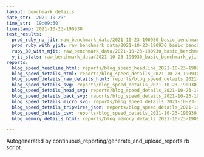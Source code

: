 ```yaml
---
layout: benchmark_details
date_str: '2021-10-23'
time_str: '19:09:30'
timestamp: 2021-10-23-190930
test_results:
  prod_ruby_no_jit: raw_benchmark_data/2021-10-23-190930_basic_benchmark_prod_ruby_no_jit.json
  prod_ruby_with_yjit: raw_benchmark_data/2021-10-23-190930_basic_benchmark_prod_ruby_with_yjit.json
  ruby_30_with_mjit: raw_benchmark_data/2021-10-23-190930_basic_benchmark_ruby_30_with_mjit.json
  yjit_stats: raw_benchmark_data/2021-10-23-190930_basic_benchmark_yjit_stats.json
reports:
  blog_speed_headline_html: reports/blog_speed_headline_2021-10-23-190930.html
  blog_speed_details_html: reports/blog_speed_details_2021-10-23-190930.html
  blog_speed_details_raw_details_html: reports/blog_speed_details_2021-10-23-190930.raw_details.html
  blog_speed_details_svg: reports/blog_speed_details_2021-10-23-190930.svg
  blog_speed_details_head_svg: reports/blog_speed_details_2021-10-23-190930.head.svg
  blog_speed_details_back_svg: reports/blog_speed_details_2021-10-23-190930.back.svg
  blog_speed_details_micro_svg: reports/blog_speed_details_2021-10-23-190930.micro.svg
  blog_speed_details_tripwires_json: reports/blog_speed_details_2021-10-23-190930.tripwires.json
  blog_speed_details_csv: reports/blog_speed_details_2021-10-23-190930.csv
  blog_memory_details_html: reports/blog_memory_details_2021-10-23-190930.html

---
```

Autogenerated by continuous_reporting/generate_and_upload_reports.rb script.
